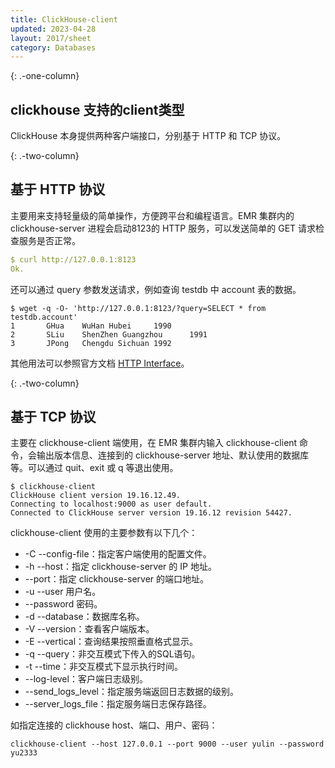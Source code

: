 ```yaml
---
title: ClickHouse-client
updated: 2023-04-28
layout: 2017/sheet
category: Databases
---
```


{: .-one-column}
## clickhouse 支持的client类型
ClickHouse 本身提供两种客户端接口，分别基于 HTTP 和 TCP 协议。

{: .-two-column}
## **基于 HTTP 协议**
主要用来支持轻量级的简单操作，方便跨平台和编程语言。EMR 集群内的 clickhouse-server 进程会启动8123的 HTTP 服务，可以发送简单的 GET 请求检查服务是否正常。



```yaml
$ curl http://127.0.0.1:8123
Ok.
```

还可以通过 query 参数发送请求，例如查询 testdb 中 account 表的数据。

```
$ wget -q -O- 'http://127.0.0.1:8123/?query=SELECT * from testdb.account'
1       GHua    WuHan Hubei     1990
2       SLiu    ShenZhen Guangzhou      1991
3       JPong   Chengdu Sichuan 1992
```

其他用法可以参照官方文档 [HTTP Interface](https://clickhouse.com/docs/en/interfaces/http)。

{: .-two-column}
## 基于 TCP 协议
主要在 clickhouse-client 端使用，在 EMR 集群内输入 clickhouse-client 命令，会输出版本信息、连接到的 clickhouse-server 地址、默认使用的数据库等。可以通过 quit、exit 或 q 等退出使用。

```
$ clickhouse-client
ClickHouse client version 19.16.12.49.
Connecting to localhost:9000 as user default.
Connected to ClickHouse server version 19.16.12 revision 54427.
```

clickhouse-client 使用的主要参数有以下几个：

- -C --config-file：指定客户端使用的配置文件。
- -h --host：指定 clickhouse-server 的 IP 地址。
- --port：指定 clickhouse-server 的端口地址。
- -u --user 用户名。
- --password 密码。
- -d --database：数据库名称。
- -V --version：查看客户端版本。
- -E --vertical：查询结果按照垂直格式显示。
- -q --query：非交互模式下传入的SQL语句。
- -t --time：非交互模式下显示执行时间。
- --log-level：客户端日志级别。
- --send_logs_level：指定服务端返回日志数据的级别。
- --server_logs_file：指定服务端日志保存路径。

如指定连接的 clickhouse host、端口、用户、密码：

```
clickhouse-client --host 127.0.0.1 --port 9000 --user yulin --password yu2333
```